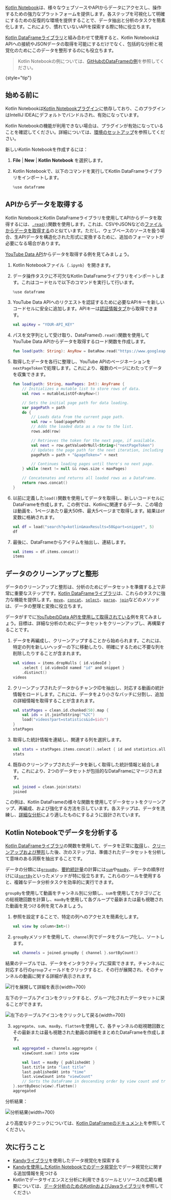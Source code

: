 [//]: # (title: ウェブソースとAPIからデータを取得する)

[Kotlin Notebook](kotlin-notebook-overview.md)は、様々なウェブソースやAPIからデータにアクセスし、操作するための強力なプラットフォームを提供します。各ステップを可視化して明確にするための反復的な環境を提供することで、データ抽出と分析のタスクを簡素化します。これにより、慣れていないAPIを探索する際に特に役立ちます。

[Kotlin DataFrameライブラリ](https://kotlin.github.io/dataframe/gettingstarted.html)と組み合わせて使用すると、Kotlin NotebookはAPIへの接続やJSONデータの取得を可能にするだけでなく、包括的な分析と視覚化のためにこのデータを整形するのにも役立ちます。

> Kotlin Notebookの例については、[GitHubのDataFrameの例](https://github.com/Kotlin/dataframe/blob/master/examples/notebooks/youtube/Youtube.ipynb)を参照してください。
>
{style="tip"}

## 始める前に

Kotlin Notebookは[Kotlin Notebookプラグイン](https://plugins.jetbrains.com/plugin/16340-kotlin-notebook)に依存しており、このプラグインはIntelliJ IDEAにデフォルトでバンドルされ、有効になっています。

Kotlin Notebookの機能が利用できない場合は、プラグインが有効になっていることを確認してください。詳細については、[環境のセットアップ](kotlin-notebook-set-up-env.md)を参照してください。

新しいKotlin Notebookを作成するには：

1.  **File** | **New** | **Kotlin Notebook** を選択します。
2.  Kotlin Notebookで、以下のコマンドを実行してKotlin DataFrameライブラリをインポートします。

    ```kotlin
    %use dataframe
    ```

## APIからデータを取得する

Kotlin NotebookとKotlin DataFrameライブラリを使用してAPIからデータを取得するには、[`.read()`](https://kotlin.github.io/dataframe/read.html)関数を使用します。これは、CSVやJSONなどの[ファイルからデータを取得する](data-analysis-work-with-data-sources.md#retrieve-data-from-a-file)のと似ています。ただし、ウェブベースのソースを扱う場合、生APIデータを構造化された形式に変換するために、追加のフォーマットが必要になる場合があります。

[YouTube Data API](https://console.cloud.google.com/apis/library/youtube.googleapis.com)からデータを取得する例を見てみましょう。

1.  Kotlin Notebookファイル（`.ipynb`）を開きます。

2.  データ操作タスクに不可欠なKotlin DataFrameライブラリをインポートします。これはコードセルで以下のコマンドを実行して行います。

    ```kotlin
    %use dataframe
    ```

3.  YouTube Data APIへのリクエストを認証するために必要なAPIキーを新しいコードセルに安全に追加します。APIキーは[認証情報タブ](https://console.cloud.google.com/apis/credentials)から取得できます。

    ```kotlin
    val apiKey = "YOUR-API_KEY"
    ```

4.  パスを文字列として受け取り、DataFrameの`.read()`関数を使用してYouTube Data APIからデータを取得するロード関数を作成します。

    ```kotlin
    fun load(path: String): AnyRow = DataRow.read("https://www.googleapis.com/youtube/v3/$path&key=$apiKey")
    ```

5.  取得したデータを各行に整理し、YouTube APIのページネーションを`nextPageToken`で処理します。これにより、複数のページにわたってデータを収集できます。

    ```kotlin
    fun load(path: String, maxPages: Int): AnyFrame {
        // Initializes a mutable list to store rows of data.
        val rows = mutableListOf<AnyRow>()

        // Sets the initial page path for data loading.
        var pagePath = path
        do {
            // Loads data from the current page path.
            val row = load(pagePath)
            // Adds the loaded data as a row to the list.
            rows.add(row)

            // Retrieves the token for the next page, if available.
            val next = row.getValueOrNull<String>("nextPageToken")
            // Updates the page path for the next iteration, including the new token.
            pagePath = path + "&pageToken=" + next

            // Continues loading pages until there's no next page.
        } while (next != null && rows.size < maxPages) 

        // Concatenates and returns all loaded rows as a DataFrame.
        return rows.concat() 
    }
    ```

6.  以前に定義した`load()`関数を使用してデータを取得し、新しいコードセルにDataFrameを作成します。この例では、Kotlinに関連するデータ、この場合は動画を、1ページあたり最大50件、最大5ページまで取得します。結果は`df`変数に格納されます。

    ```kotlin
    val df = load("search?q=kotlin&maxResults=50&part=snippet", 5)
    df
    ```

7.  最後に、DataFrameからアイテムを抽出し、連結します。

    ```kotlin
    val items = df.items.concat()
    items
    ```

## データのクリーンアップと整形

データのクリーンアップと整形は、分析のためにデータセットを準備する上で非常に重要なステップです。[Kotlin DataFrameライブラリ](https://kotlin.github.io/dataframe/gettingstarted.html)は、これらのタスクに強力な機能を提供します。[`move`](https://kotlin.github.io/dataframe/move.html)、[`concat`](https://kotlin.github.io/dataframe/concatdf.html)、[`select`](https://kotlin.github.io/dataframe/select.html)、[`parse`](https://kotlin.github.io/dataframe/parse.html)、[`join`](https://kotlin.github.io/dataframe/join.html)などのメソッドは、データの整理と変換に役立ちます。

データがすでに[YouTubeのData APIを使用して取得されている](#fetch-data-from-an-api)例を見てみましょう。目標は、詳細な分析のためにデータセットをクリーンアップし、再構築することです。

1.  データを再編成し、クリーンアップすることから始められます。これには、特定の列を新しいヘッダーの下に移動したり、明確にするために不要な列を削除したりすることが含まれます。

    ```kotlin
    val videos = items.dropNulls { id.videoId }
        .select { id.videoId named "id" and snippet }
        .distinct()
    videos
    ```

2.  クリーンアップされたデータからチャンクIDを抽出し、対応する動画の統計情報をロードします。これには、データをより小さなバッチに分割し、追加の詳細情報を取得することが含まれます。

    ```kotlin
    val statPages = clean.id.chunked(50).map {
        val ids = it.joinToString("%2C")
        load("videos?part=statistics&id=$ids")
    }
    statPages
    ```

3.  取得した統計情報を連結し、関連する列を選択します。

    ```kotlin
    val stats = statPages.items.concat().select { id and statistics.all() }.parse()
    stats
    ```

4.  既存のクリーンアップされたデータを新しく取得した統計情報と結合します。これにより、2つのデータセットが包括的なDataFrameにマージされます。

    ```kotlin
    val joined = clean.join(stats)
    joined
    ```

この例は、Kotlin DataFrameの様々な関数を使用してデータセットをクリーンアップ、再編成、および強化する方法を示しています。各ステップは、データを洗練し、[詳細な分析](#analyze-data-in-kotlin-notebook)により適したものにするように設計されています。

## Kotlin Notebookでデータを分析する

[Kotlin DataFrameライブラリ](https://kotlin.github.io/dataframe/gettingstarted.html)の関数を使用して、データを正常に[取得](#fetch-data-from-an-api)し、[クリーンアップおよび整形](#clean-and-refine-data)した後、次のステップは、準備されたデータセットを分析して意味のある洞察を抽出することです。

データの分類には[`groupBy`](https://kotlin.github.io/dataframe/groupby.html)、[要約統計量](https://kotlin.github.io/dataframe/summarystatistics.html)の計算には[`sum`](https://kotlin.github.io/dataframe/sum.html)や[`maxBy`](https://kotlin.github.io/dataframe/maxby.html)、データの順序付けには[`sortBy`](https://kotlin.github.io/dataframe/sortby.html)といったメソッドが特に役立ちます。これらのツールを使用すると、複雑なデータ分析タスクを効率的に実行できます。

`groupBy`を使用して動画をチャンネル別に分類し、`sum`を使用してカテゴリごとの総視聴回数を計算し、`maxBy`を使用して各グループで最新または最も視聴された動画を見つける例を見てみましょう。

1.  参照を設定することで、特定の列へのアクセスを簡素化します。

    ```kotlin
    val view by column<Int>()
    ```

2.  `groupBy`メソッドを使用して、`channel`列でデータをグループ化し、ソートします。

    ```kotlin
    val channels = joined.groupBy { channel }.sortByCount()
    ```

結果のテーブルでは、データをインタラクティブに探索できます。チャンネルに対応する行の`group`フィールドをクリックすると、その行が展開され、そのチャンネルの動画に関する詳細が表示されます。

![行を展開して詳細を表示](results-of-expanding-group-data-analysis.png){width=700}

左下のテーブルアイコンをクリックすると、グループ化されたデータセットに戻ることができます。

![左下のテーブルアイコンをクリックして戻る](return-to-grouped-dataset.png){width=700}

3.  `aggregate`、`sum`、`maxBy`、`flatten`を使用して、各チャンネルの総視聴回数とその最新または最も視聴された動画の詳細をまとめたDataFrameを作成します。

    ```kotlin
    val aggregated = channels.aggregate {
        viewCount.sum() into view

        val last = maxBy { publishedAt }
        last.title into "last title"
        last.publishedAt into "time"
        last.viewCount into "viewCount"
        // Sorts the DataFrame in descending order by view count and transform it into a flat structure.
    }.sortByDesc(view).flatten()
    aggregated
    ```

分析結果：

![分析結果](kotlin-analysis.png){width=700}

より高度なテクニックについては、[Kotlin DataFrameのドキュメント](https://kotlin.github.io/dataframe/gettingstarted.html)を参照してください。

## 次に行うこと

*   [Kandyライブラリ](https://kotlin.github.io/kandy/examples.html)を使用したデータ視覚化を探索する
*   [Kandyを使用したKotlin Notebookでのデータ視覚化](data-analysis-visualization.md)でデータ視覚化に関する追加情報を見つける
*   Kotlinでデータサイエンスと分析に利用できるツールとリソースの広範な概要については、[データ分析のためのKotlinおよびJavaライブラリ](data-analysis-libraries.md)を参照してください
